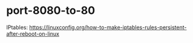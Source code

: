 # port-8080-to-80
IPtables: https://linuxconfig.org/how-to-make-iptables-rules-persistent-after-reboot-on-linux
